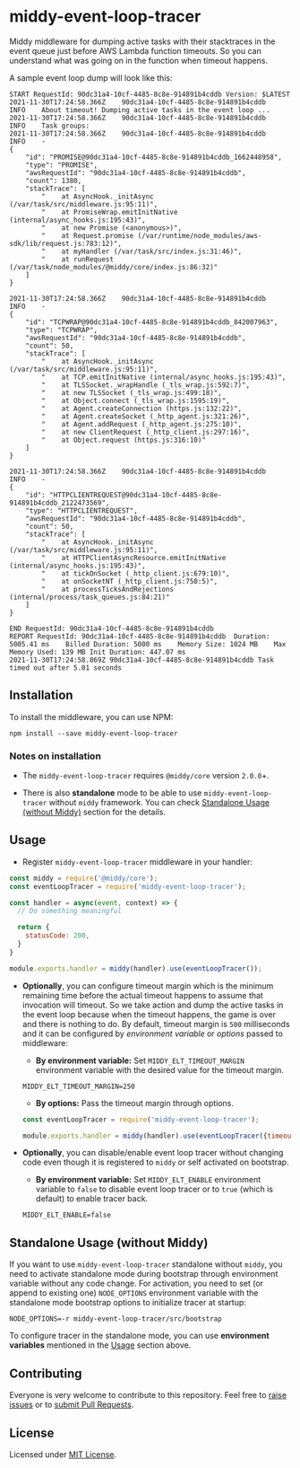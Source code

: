 # middy-event-loop-tracer

Middy middleware for dumping active tasks with their stacktraces in the event queue just before AWS Lambda function timeouts. 
So you can understand what was going on in the function when timeout happens. 

A sample event loop dump will look like this:
```
START RequestId: 90dc31a4-10cf-4485-8c8e-914891b4cddb Version: $LATEST
2021-11-30T17:24:58.366Z	90dc31a4-10cf-4485-8c8e-914891b4cddb	INFO	About timeout! Dumping active tasks in the event loop ...
2021-11-30T17:24:58.366Z	90dc31a4-10cf-4485-8c8e-914891b4cddb	INFO	Task groups:
2021-11-30T17:24:58.366Z	90dc31a4-10cf-4485-8c8e-914891b4cddb	INFO	- 
{
    "id": "PROMISE@90dc31a4-10cf-4485-8c8e-914891b4cddb_1662448958",
    "type": "PROMISE",
    "awsRequestId": "90dc31a4-10cf-4485-8c8e-914891b4cddb",
    "count": 1380,
    "stackTrace": [
        "    at AsyncHook._initAsync (/var/task/src/middleware.js:95:11)",
        "    at PromiseWrap.emitInitNative (internal/async_hooks.js:195:43)",
        "    at new Promise (<anonymous>)",
        "    at Request.promise (/var/runtime/node_modules/aws-sdk/lib/request.js:783:12)",
        "    at myHandler (/var/task/src/index.js:31:46)",
        "    at runRequest (/var/task/node_modules/@middy/core/index.js:86:32)"
    ]
}

2021-11-30T17:24:58.366Z	90dc31a4-10cf-4485-8c8e-914891b4cddb	INFO	- 
{
    "id": "TCPWRAP@90dc31a4-10cf-4485-8c8e-914891b4cddb_842007963",
    "type": "TCPWRAP",
    "awsRequestId": "90dc31a4-10cf-4485-8c8e-914891b4cddb",
    "count": 50,
    "stackTrace": [
        "    at AsyncHook._initAsync (/var/task/src/middleware.js:95:11)",
        "    at TCP.emitInitNative (internal/async_hooks.js:195:43)",
        "    at TLSSocket._wrapHandle (_tls_wrap.js:592:7)",
        "    at new TLSSocket (_tls_wrap.js:499:18)",
        "    at Object.connect (_tls_wrap.js:1595:19)",
        "    at Agent.createConnection (https.js:132:22)",
        "    at Agent.createSocket (_http_agent.js:321:26)",
        "    at Agent.addRequest (_http_agent.js:275:10)",
        "    at new ClientRequest (_http_client.js:297:16)",
        "    at Object.request (https.js:316:10)"
    ]
}

2021-11-30T17:24:58.366Z	90dc31a4-10cf-4485-8c8e-914891b4cddb	INFO	- 
{
    "id": "HTTPCLIENTREQUEST@90dc31a4-10cf-4485-8c8e-914891b4cddb_2122473569",
    "type": "HTTPCLIENTREQUEST",
    "awsRequestId": "90dc31a4-10cf-4485-8c8e-914891b4cddb",
    "count": 50,
    "stackTrace": [
        "    at AsyncHook._initAsync (/var/task/src/middleware.js:95:11)",
        "    at HTTPClientAsyncResource.emitInitNative (internal/async_hooks.js:195:43)",
        "    at tickOnSocket (_http_client.js:679:10)",
        "    at onSocketNT (_http_client.js:750:5)",
        "    at processTicksAndRejections (internal/process/task_queues.js:84:21)"
    ]
}

END RequestId: 90dc31a4-10cf-4485-8c8e-914891b4cddb
REPORT RequestId: 90dc31a4-10cf-4485-8c8e-914891b4cddb	Duration: 5005.41 ms	Billed Duration: 5000 ms	Memory Size: 1024 MB	Max Memory Used: 139 MB	Init Duration: 447.07 ms	
2021-11-30T17:24:58.869Z 90dc31a4-10cf-4485-8c8e-914891b4cddb Task timed out after 5.01 seconds
```


## Installation

To install the middleware, you can use NPM:

```
npm install --save middy-event-loop-tracer
```

### Notes on installation

- The `middy-event-loop-tracer` requires `@middy/core` version `2.0.0`+. 

- There is also **standalone** mode to be able to use `middy-event-loop-tracer` without `middy` framework. You can check [Standalone Usage (without Middy)](#standalone-usage-without-middy) section for the details.


## Usage

* Register `middy-event-loop-tracer` middleware in your handler:
```javascript
const middy = require('@middy/core');
const eventLoopTracer = require('middy-event-loop-tracer');

const handler = async(event, context) => {
  // Do something meaningful

  return {
    statusCode: 200,
  }
}

module.exports.handler = middy(handler).use(eventLoopTracer());
```

* **Optionally**, you can configure timeout margin which is the minimum remaining time 
before the actual timeout happens to assume that invocation will timeout. 
So we take action and dump the active tasks in the event loop because when the timeout happens, 
the game is over and there is nothing to do.
By default, timeout margin is `500` milliseconds and 
it can be configured by *environment variable* or *options* passed to middleware:

  - **By environment variable:**
  Set `MIDDY_ELT_TIMEOUT_MARGIN` environment variable with the desired value for the timeout margin.
  ```
  MIDDY_ELT_TIMEOUT_MARGIN=250
  ```  

  - **By options:**
  Pass the timeout margin through options.
  ```javascript
  const eventLoopTracer = require('middy-event-loop-tracer');

  module.exports.handler = middy(handler).use(eventLoopTracer({timeoutMargin: 250}));
  ```
  
* **Optionally**, you can disable/enable event loop tracer without changing code even though it is registered to `middy` or self activated on bootstrap.

  - **By environment variable:**
  Set `MIDDY_ELT_ENABLE` environment variable to `false` to disable event loop tracer or to `true` (which is default) to enable tracer back.
  ```
  MIDDY_ELT_ENABLE=false
  ```  

## Standalone Usage (without Middy)

If you want to use `middy-event-loop-tracer` standalone without `middy`, you need to activate standalone mode during bootstrap through environment variable without any code change. For activation, you need to set (or append to existing one) `NODE_OPTIONS` environment variable with the standalone mode bootstrap options to initialize tracer at startup:
  ```
  NODE_OPTIONS=-r middy-event-loop-tracer/src/bootstrap
  ```  
  
To configure tracer in the standalone mode, you can use **environment variables** mentioned in the [Usage](#usage) section above.  

## Contributing

Everyone is very welcome to contribute to this repository. 
Feel free to [raise issues](https://github.com/serkan-ozal/middy-event-loop-tracer/issues) 
or to [submit Pull Requests](https://github.com/serkan-ozal/middy-event-loop-tracer/pulls).


## License

Licensed under [MIT License](LICENSE).
